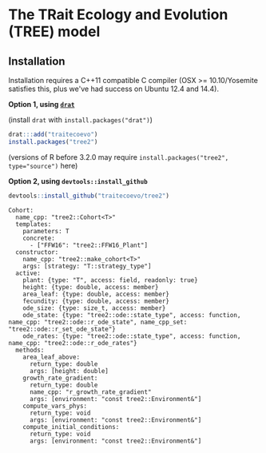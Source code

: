 # The TRait Ecology and Evolution (TREE) model

## Installation

Installation requires a C++11 compatible C compiler (OSX >= 10.10/Yosemite satisfies this, plus we've had success on Ubuntu 12.4 and 14.4).

**Option 1, using [`drat`](https://github.com/eddelbuettel/drat)**

(install `drat` with `install.packages("drat")`)

```r
drat:::add("traitecoevo")
install.packages("tree2")
```

(versions of R before 3.2.0 may require `install.packages("tree2", type="source")` here)

**Option 2, using `devtools::install_github`**

```r
devtools::install_github("traitecoevo/tree2")
```


```
Cohort:
  name_cpp: "tree2::Cohort<T>"
  templates:
    parameters: T
    concrete:
      - ["FFW16": "tree2::FFW16_Plant"]
  constructor:
    name_cpp: "tree2::make_cohort<T>"
    args: [strategy: "T::strategy_type"]
  active:
    plant: {type: "T", access: field, readonly: true}
    height: {type: double, access: member}
    area_leaf: {type: double, access: member}
    fecundity: {type: double, access: member}
    ode_size: {type: size_t, access: member}
    ode_state: {type: "tree2::ode::state_type", access: function, name_cpp: "tree2::ode::r_ode_state", name_cpp_set: "tree2::ode::r_set_ode_state"}
    ode_rates: {type: "tree2::ode::state_type", access: function, name_cpp: "tree2::ode::r_ode_rates"}
  methods:
    area_leaf_above:
      return_type: double
      args: [height: double]
    growth_rate_gradient:
      return_type: double
      name_cpp: "r_growth_rate_gradient"
      args: [environment: "const tree2::Environment&"]
    compute_vars_phys:
      return_type: void
      args: [environment: "const tree2::Environment&"]
    compute_initial_conditions:
      return_type: void
      args: [environment: "const tree2::Environment&"]
```
